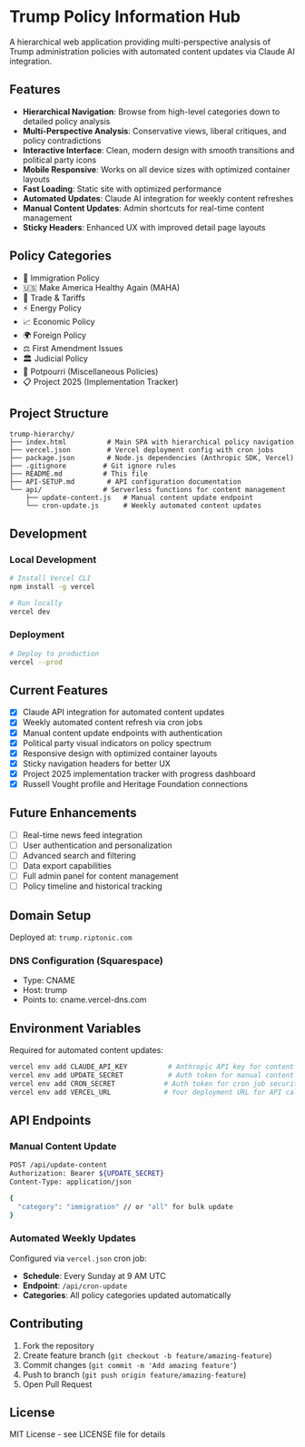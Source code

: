 # Trump Policy Information Hub

A hierarchical web application providing multi-perspective analysis of Trump administration policies with automated content updates via Claude AI integration.

## Features

- **Hierarchical Navigation**: Browse from high-level categories down to detailed policy analysis
- **Multi-Perspective Analysis**: Conservative views, liberal critiques, and policy contradictions
- **Interactive Interface**: Clean, modern design with smooth transitions and political party icons
- **Mobile Responsive**: Works on all device sizes with optimized container layouts
- **Fast Loading**: Static site with optimized performance
- **Automated Updates**: Claude AI integration for weekly content refreshes
- **Manual Content Updates**: Admin shortcuts for real-time content management
- **Sticky Headers**: Enhanced UX with improved detail page layouts

## Policy Categories

- 🛂 Immigration Policy
- 🇺🇸 Make America Healthy Again (MAHA)
- 💼 Trade & Tariffs
- ⚡ Energy Policy
- 📈 Economic Policy
- 🌍 Foreign Policy
- ⚖️ First Amendment Issues
- 🏛️ Judicial Policy
- 🎯 Potpourri (Miscellaneous Policies)
- 📋 Project 2025 (Implementation Tracker)

## Project Structure

```
trump-hierarchy/
├── index.html          # Main SPA with hierarchical policy navigation
├── vercel.json         # Vercel deployment config with cron jobs
├── package.json        # Node.js dependencies (Anthropic SDK, Vercel)
├── .gitignore         # Git ignore rules
├── README.md          # This file
├── API-SETUP.md        # API configuration documentation
└── api/               # Serverless functions for content management
    ├── update-content.js   # Manual content update endpoint
    └── cron-update.js      # Weekly automated content updates
```

## Development

### Local Development
```bash
# Install Vercel CLI
npm install -g vercel

# Run locally
vercel dev
```

### Deployment
```bash
# Deploy to production
vercel --prod
```

## Current Features

- [x] Claude API integration for automated content updates
- [x] Weekly automated content refresh via cron jobs
- [x] Manual content update endpoints with authentication
- [x] Political party visual indicators on policy spectrum
- [x] Responsive design with optimized container layouts
- [x] Sticky navigation headers for better UX
- [x] Project 2025 implementation tracker with progress dashboard
- [x] Russell Vought profile and Heritage Foundation connections

## Future Enhancements

- [ ] Real-time news feed integration
- [ ] User authentication and personalization
- [ ] Advanced search and filtering
- [ ] Data export capabilities
- [ ] Full admin panel for content management
- [ ] Policy timeline and historical tracking

## Domain Setup

Deployed at: `trump.riptonic.com`

### DNS Configuration (Squarespace)
- Type: CNAME
- Host: trump
- Points to: cname.vercel-dns.com

## Environment Variables

Required for automated content updates:
```bash
vercel env add CLAUDE_API_KEY          # Anthropic API key for content generation
vercel env add UPDATE_SECRET           # Auth token for manual content updates
vercel env add CRON_SECRET            # Auth token for cron job security
vercel env add VERCEL_URL             # Your deployment URL for API calls
```

## API Endpoints

### Manual Content Update
```bash
POST /api/update-content
Authorization: Bearer ${UPDATE_SECRET}
Content-Type: application/json

{
  "category": "immigration" // or "all" for bulk update
}
```

### Automated Weekly Updates
Configured via `vercel.json` cron job:
- **Schedule**: Every Sunday at 9 AM UTC
- **Endpoint**: `/api/cron-update`
- **Categories**: All policy categories updated automatically

## Contributing

1. Fork the repository
2. Create feature branch (`git checkout -b feature/amazing-feature`)
3. Commit changes (`git commit -m 'Add amazing feature'`)
4. Push to branch (`git push origin feature/amazing-feature`)
5. Open Pull Request

## License

MIT License - see LICENSE file for details